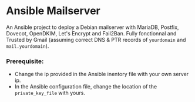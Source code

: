 # Ansible Mailserver

An Ansible project to deploy a Debian mailserver with MariaDB, Postfix, Dovecot, OpenDKIM, Let's Encrypt
and Fail2Ban. Fully fonctionnal and Trusted by Gmail (assuming correct DNS & PTR records of `yourdomain` and `mail.yourdomain`).

### Prerequisite:

- Change the ip provided in the Ansible inentory file with your own server ip.
- In the Ansible configuration file, change the location of the `private_key_file` with yours.

